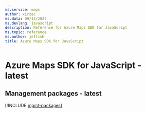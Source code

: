 ```yaml
---
ms.service: maps
author: xirzec
ms.data: 09/13/2022
ms.devlang: javascript
description: Reference for Azure Maps SDK for JavaScript
ms.topic: reference
ms.author: jeffish
title: Azure Maps SDK for JavaScript
---
```

# Azure Maps SDK for JavaScript - latest

## Management packages - latest
[!INCLUDE [mgmt-packages](maps-mgmt-index.md)]